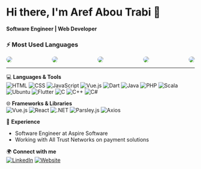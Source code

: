 # Hi there, I'm Aref Abou Trabi 👋

**Software Engineer | Web Developer**

### ⚡ Most Used Languages
<div style="display: flex; justify-content: space-between; flex-wrap: wrap;">
    <img src="https://img.shields.io/badge/JavaScript-55%25-000000?style=for-the-badge&logo=javascript&logoColor=green" style="border-radius: 12px;" />
    <img src="https://img.shields.io/badge/Vue.js-55%25-000000?style=for-the-badge&logo=vue.js&logoColor=green" style="border-radius: 12px;" />
    <img src="https://img.shields.io/badge/Dart-15%25-000000?style=for-the-badge&logo=dart&logoColor=green" style="border-radius: 12px;" />
    <img src="https://img.shields.io/badge/Java-10%25-000000?style=for-the-badge&logo=java&logoColor=green" style="border-radius: 12px;" />
    <img src="https://img.shields.io/badge/C%23-20%25-000000?style=for-the-badge&logo=c-sharp&logoColor=green" style="border-radius: 12px;" />
</div>

---

💻 **Languages & Tools**  
![HTML](https://img.shields.io/badge/HTML5-E34F26?style=for-the-badge&logo=html5&logoColor=white)
![CSS](https://img.shields.io/badge/CSS3-1572B6?style=for-the-badge&logo=css3&logoColor=white)
![JavaScript](https://img.shields.io/badge/JavaScript-F7DF1E?style=for-the-badge&logo=javascript&logoColor=black)
![Vue.js](https://img.shields.io/badge/Vue.js-4FC08D?style=for-the-badge&logo=vue.js&logoColor=white)
![Dart](https://img.shields.io/badge/Dart-0175C2?style=for-the-badge&logo=dart&logoColor=white)
![Java](https://img.shields.io/badge/Java-007396?style=for-the-badge&logo=java&logoColor=white)
![PHP](https://img.shields.io/badge/PHP-777BB4?style=for-the-badge&logo=php&logoColor=white)
![Scala](https://img.shields.io/badge/Scala-DC322F?style=for-the-badge&logo=scala&logoColor=white)
![Ubuntu](https://img.shields.io/badge/Ubuntu-E95420?style=for-the-badge&logo=ubuntu&logoColor=white)
![Flutter](https://img.shields.io/badge/Flutter-02569B?style=for-the-badge&logo=flutter&logoColor=white)
![C](https://img.shields.io/badge/C-00599C?style=for-the-badge&logo=c&logoColor=white)
![C++](https://img.shields.io/badge/C%2B%2B-00599C?style=for-the-badge&logo=c%2B%2B&logoColor=white)
![C#](https://img.shields.io/badge/C%23-239120?style=for-the-badge&logo=c-sharp&logoColor=white)

🌐 **Frameworks & Libraries**  
![Vue.js](https://img.shields.io/badge/Vue.js-4FC08D?style=for-the-badge&logo=vue.js&logoColor=white)
![React](https://img.shields.io/badge/React-61DAFB?style=for-the-badge&logo=react&logoColor=white)
![.NET](https://img.shields.io/badge/.NET-512BD4?style=for-the-badge&logo=dotnet&logoColor=white)
![Parsley.js](https://img.shields.io/badge/Parsley.js-1BC46B?style=for-the-badge&logo=parsley&logoColor=white)
![Axios](https://img.shields.io/badge/Axios-5A29E4?style=for-the-badge&logo=axios&logoColor=white)

🚀 **Experience**  
- Software Engineer at Aspire Software  
- Working with All Trust Networks on payment solutions

🌍 **Connect with me**  
[![LinkedIn](https://img.shields.io/badge/LinkedIn-0A66C2?style=for-the-badge&logo=linkedin&logoColor=white)](https://www.linkedin.com/in/aref-abou-trabi-6a73aa181/)
[![Website](https://img.shields.io/badge/Website-4285F4?style=for-the-badge&logo=google-chrome&logoColor=white)](https://www.devitty.com)
